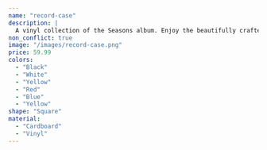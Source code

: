 ```yaml
---
name: "record-case"
description: |
  A vinyl collection of the Seasons album. Enjoy the beautifully crafted album art and vinyl copy, includes writers commentary and never before seen lyrics.
non_conflict: true
image: "/images/record-case.png"
price: 59.99
colors:
  - "Black"
  - "White"
  - "Yellow"
  - "Red"
  - "Blue"
  - "Yellow"
shape: "Square"
material:
  - "Cardboard"
  - "Vinyl"
---
```


